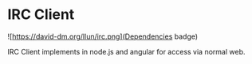IRC Client
==========

![https://david-dm.org/llun/irc.png](Dependencies badge)

IRC Client implements in node.js and angular for access via normal web.


